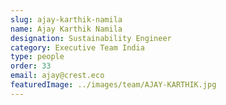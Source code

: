 ```yaml
---
slug: ajay-karthik-namila
name: Ajay Karthik Namila
designation: Sustainability Engineer
category: Executive Team India
type: people
order: 33
email: ajay@crest.eco
featuredImage: ../images/team/AJAY-KARTHIK.jpg
---
```

